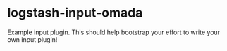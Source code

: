 # logstash-input-omada
Example input plugin. This should help bootstrap your effort to write your own input plugin!
